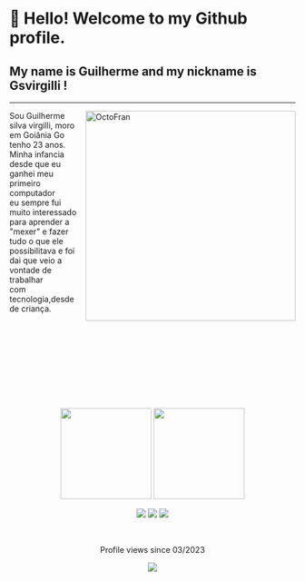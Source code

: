 # 👋 Hello! Welcome to my Github profile.
## My name is Guilherme and my nickname is Gsvirgilli !

<hr />
<img src="https://media.tenor.com/R_WseIIwQ8QAAAAC/beavis-computer.gif" width="370px" align="right" alt="OctoFran">

<p width="50px">Sou Guilherme silva virgilli, moro em Goiânia Go
tenho 23 anos.<br> Minha infancia desde que eu ganhei
meu primeiro computador <br> eu sempre fui muito
interessado para aprender a "mexer" e fazer <br>
tudo o que ele possibilitava e
foi dai que veio a vontade de trabalhar <br> com
tecnologia,desde de criança.</p>
<br><br><br><br><br><br><br><br>

<div align="center">

</div>
<br>
<div align="center">
    <img height="160em" src="https://github-readme-stats.vercel.app/api?username=gsvirgilli&theme=algolia&show_icons=true">
    <img height="160em" src="https://github-readme-stats.vercel.app/api/top-langs?username=gsvirgilli&hide=html,scss,stylus,blade,jupyter%20notebook,python,css,shell,batchfile,dockerfile,typescript&theme=algolia&show_icons=true">
</div>


<div  align="center">

<a href="https://gsvirgilli.github.io" target="_blank"><img src="https://img.shields.io/badge/Portfolio-%23000000.svg?style=for-the-badge&logo=firefox&logoColor=#FF7139" target="_blank"></a>
<a href = "mailto:gsvirgilli@gmail.com"><img src="https://img.shields.io/badge/Gmail-D14836?style=for-the-badge&logo=gmail&logoColor=white" target="_blank"></a>
<a href="https://www.linkedin.com/in/gsvirgilli" target="_blank"><img src="https://img.shields.io/badge/-LinkedIn-%230077B5?style=for-the-badge&logo=linkedin&logoColor=white" target="_blank"></a>   
    
</div>

<div align=center>
    <br>
<p>Profile views since 03/2023</p>   
 <p><img alingn="center" src="https://profile-counter.glitch.me/gsvirgilli/count.svg"></p>
    
 </div>
